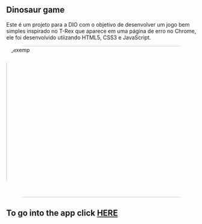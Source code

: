 ## Dinosaur game

Este é um projeto para a DIO com o objetivo de desenvolver um jogo bem simples inspirado no T-Rex  que aparece em uma página de erro no Chrome, ele foi desenvolvido utiizando HTML5, CSS3 e JavaScript.

<div>
  <img align="center" alt="exemp" width="800" height="400" style="border-radius:50px" src="https://cdn.discordapp.com/attachments/891342753139679244/956605941829230612/Design_sem_nome_2.gif"  />
     </div>
     
## To go into the app click <a href="https://game-dinossauro-ochre.vercel.app/"> HERE </a>
